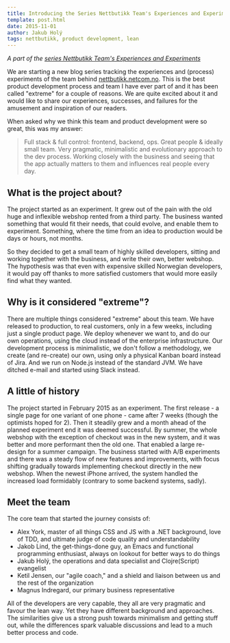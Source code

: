 ```yaml
---
title: Introducing the Series Nettbutikk Team's Experiences and Experiments
template: post.html
date: 2015-11-01
author: Jakub Holý
tags: nettbutikk, product development, lean
---
```


*A part of the [series Nettbutikk Team's Experiences and Experiments](/tech-blog/tags/nettbutikk)*

We are starting a new blog series tracking the experiences and (process)
experiments of the team behind [nettbutikk.netcom.no](https://nettbutikk.netcom.no).
This is the best product development process and team I have ever part of and
it has been called "extreme" for a couple of reasons. We are quite excited about it
and would like to share our experiences, successes, and failures for the amusement
and inspiration of our readers.

When asked why we think this team and product development were so great, this
was my answer:

> Full stack & full control: frontend, backend, ops. Great people & ideally
> small team. Very pragmatic, minimalistic and evolutionary approach to the
> dev process. Working closely with the business and seeing that the app actually
> matters to them and influences real people every day.

## What is the project about?

The project started as an experiment. It grew out of the pain with the old
huge and inflexible webshop rented from a third party. The business wanted
something that would fit their needs, that could evolve, and enable them to experiment.
Something, where the time from an idea to production would be days or hours, not
months.

So they decided to get a small team of highly skilled developers, sitting
and working together with the business, and write their own, better webshop.
The hypothesis was that even with expensive skilled Norwegian developers, it
would pay off thanks to more satisfied customers that would more easily find
what they wanted.

## Why is it considered "extreme"?

There are multiple things considered "extreme" about this team. We have released to
production, to real customers, only in a few weeks, including just a single
product page. We deploy whenever we want to, and do our own operations, using
the cloud instead of the enterprise infrastructure. Our development process is
minimalistic, we don't follow a methodology, we create (and re-create) our own,
using only a physical Kanban board instead of Jira. And we run on Node.js instead
of the standard JVM. We have ditched e-mail and started using Slack instead.

## A little of history

The project started in February 2015 as an experiment. The first release - a
single page for one variant of one phone - came after 7 weeks (though the
optimists hoped for 2). Then it steadily grew and a month ahead of the planned
experiment end it was deemed successful. By summer, the whole webshop with the
exception of checkout was in the new system, and it was better and more
performant then the old one. That enabled a large re-design for a summer campaign.
The business started with A/B experiments and there was a steady flow of new
features and improvements, with focus shifting gradually towards implementing
checkout directly in the new webshop. When the newest iPhone arrived, the system
handled the increased load formidably (contrary to some backend systems, sadly).

## Meet the team

The core team that started the journey consists of:

* Alex York, master of all things CSS and JS with a .NET background, love of TDD,
    and ultimate judge of code quality and understandability
* Jakob Lind, the get-things-done guy, an Emacs and functional programming enthusiast,
    always on lookout for better ways to do things
* Jakub Holý, the operations and data specialist and Clojre(Script) evangelist
* Ketil Jensen, our "agile coach," and a shield and liaison between us and the rest of the organization
* Magnus Indregard, our primary business representative

All of the developers are very capable, they all are very pragmatic and favour
the lean way. Yet they have different background and approaches. The similarities
give us a strong push towards minimalism and getting stuff out, while the
differences spark valuable discussions and lead to a much better process and code.
